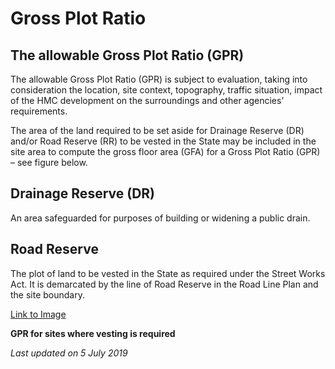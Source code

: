# Gross Plot Ratio

## The allowable Gross Plot Ratio (GPR)

The allowable Gross Plot Ratio (GPR) is subject to evaluation, taking into consideration the location, site context, topography, traffic situation, impact of the HMC development on the surroundings and other agencies’ requirements.

The area of the land required to be set aside for Drainage Reserve (DR) and/or Road Reserve (RR) to be vested in the State may be included in the site area to compute the gross floor area (GFA) for a Gross Plot Ratio (GPR) – see figure below.

## Drainage Reserve (DR)

An area safeguarded for purposes of building or widening a public drain.

## Road Reserve

The plot of land to be vested in the State as required under the Street Works Act. It is demarcated by the line of Road Reserve in the Road Line Plan and the site boundary.

[Link to Image](https://www.ura.gov.sg/-/media/Corporate/Guidelines/Development-control/Flats-Condominiums/F01_Gross_Plot_Ratio.jpg?h=100%25&w=100%25)

**GPR for sites where vesting is required**

*Last updated on 5 July 2019*
